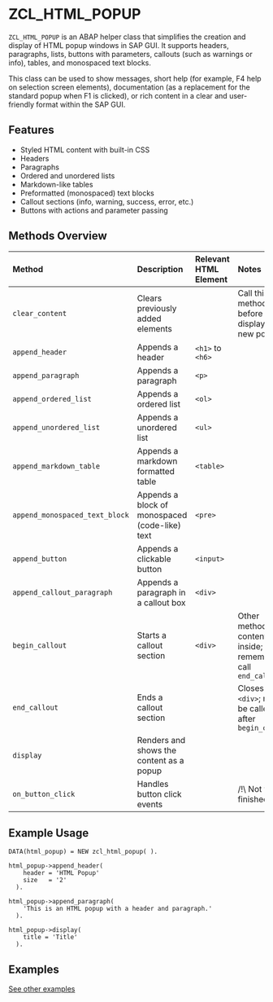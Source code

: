 # ZCL_HTML_POPUP

`ZCL_HTML_POPUP` is an ABAP helper class that simplifies the creation and display of HTML popup windows in SAP GUI.
It supports headers, paragraphs, lists, buttons with parameters, callouts (such as warnings or info), tables, and monospaced text blocks. 

This class can be used to show messages, short help (for example, F4 help on selection screen elements), documentation (as a replacement for the standard popup when F1 is clicked), or rich content in a clear and user-friendly format within the SAP GUI.

## Features

- Styled HTML content with built-in CSS
- Headers
- Paragraphs
- Ordered and unordered lists
- Markdown-like tables
- Preformatted (monospaced) text blocks
- Callout sections (info, warning, success, error, etc.)
- Buttons with actions and parameter passing

## Methods Overview

| Method                         | Description                                    | Relevant HTML Element | Notes                                          |
|:-------------------------------|:-----------------------------------------------|:----------------------|:-----------------------------------------------|
| `clear_content`                | Clears previously added elements               |                       | Call this method before displaying a new popup |
| `append_header`                | Appends a header                               | `<h1>` to `<h6>`      ||
| `append_paragraph`             | Appends a paragraph                            | `<p>`                 ||
| `append_ordered_list`          | Appends a ordered list                         | `<ol>`                ||
| `append_unordered_list`        | Appends a unordered list                       | `<ul>`                ||
| `append_markdown_table`        | Appends a markdown formatted table             | `<table>`             ||
| `append_monospaced_text_block` | Appends a block of monospaced (code-like) text | `<pre>`               ||
| `append_button`                | Appends a clickable button                     | `<input>`             ||
| `append_callout_paragraph`     | Appends a paragraph in a callout box           | `<div>`               ||
| `begin_callout`                | Starts a callout section                       | `<div>`               | Other methods add content inside; remember to call `end_callout` |
| `end_callout`                  | Ends a callout section                         |                       | Closes the `<div>`; must be called after `begin_callout` |
| `display`                      | Renders and shows the content as a popup       |                       ||
| `on_button_click`              | Handles button click events                    |                       | /!\ Not yet finished |

## Example Usage

```abap
DATA(html_popup) = NEW zcl_html_popup( ).

html_popup->append_header(
    header = 'HTML Popup'
    size   = '2'
  ).

html_popup->append_paragraph(
    'This is an HTML popup with a header and paragraph.'
  ).

html_popup->display(
    title = 'Title'
  ).
```

## Examples
[See other examples](examples/)
